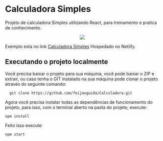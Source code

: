# Calculadora Simples

Projeto de calculadora Simples utilizando React, para treinamento e pratica de conhecimento.

<p align="center">
  <img src="https://uploaddeimagens.com.br/images/002/628/611/original/Capture_React_App_-_calculadorasimples.netlify.app.png" />
</p>

Exemplo esta no link [Calculadora Simples](https://calculadorasimples.netlify.app/ "Calculadora Simples") Hospedado no Netlify.

## Executando o projeto localmente

Você precisa baixar o projeto para sua máquina, você pode baixar o ZIP e extrair, ou caso tenha o GIT instalado na sua máquina pode clonar o projeto através do seguinte comando:

      git clone https://github.com/feijaoguida/Calculadora.git

Agora você precisa instalar todas as dependências de funcionamento do projeto, para isso, com o terminal aberto na pasta do projeto, execute:

  

    npm install

Feito isso execute: 

    npm start

